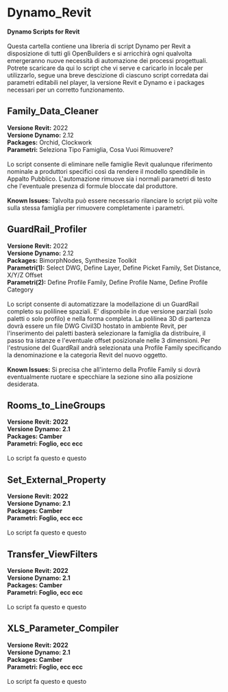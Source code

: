 # Dynamo_Revit
<B>Dynamo Scripts for Revit</B><BR/><BR/>
Questa cartella contiene una libreria di script Dynamo per Revit a disposizione di tutti gli OpenBuilders e si arricchirà ogni qualvolta emergeranno nuove necessità di automazione dei processi progettuali. Potrete scaricare da qui lo script che vi serve e caricarlo in locale per utilizzarlo, segue una breve descizione di ciascuno script corredata dai parametri editabili nel player, la versione Revit e Dynamo e i packages necessari per un corretto funzionamento.

<H2>Family_Data_Cleaner</H2>
<B>Versione Revit:</B> 2022<BR/>
<B>Versione Dynamo:</B> 2.12<BR/>
<B>Packages:</B> Orchid, Clockwork<BR/>
<B>Parametri:</B> Seleziona Tipo Famiglia, Cosa Vuoi Rimuovere?<BR/><BR/>
Lo script consente di eliminare nelle famiglie Revit qualunque riferimento nominale a produttori specifici così da rendere il modello spendibile in Appalto Pubblico. L'automazione rimuove sia i normali parametri di testo che l'eventuale presenza di formule bloccate dal produttore.<BR/><BR/>
<B>Known Issues:</B> Talvolta può essere necessario rilanciare lo script più volte sulla stessa famiglia per rimuovere completamente i parametri.<BR/>

<H2>GuardRail_Profiler</H2>
<B>Versione Revit:</B> 2022<BR/>
<B>Versione Dynamo:</B> 2.12<BR/>
<B>Packages:</B> BimorphNodes, Synthesize Toolkit<BR/>
<B>Parametri(1):</B> Select DWG, Define Layer, Define Picket Family, Set Distance, X/Y/Z Offset<BR/>
<B>Parametri(2):</B> Define Profile Family, Define Profile Name, Define Profile Category<BR/><BR/>
Lo script consente di automatizzare la modellazione di un GuardRail completo su polilinee spaziali. E' disponbile in due versione parziali (solo paletti o solo profilo) e nella forma completa. La polilinea 3D di partenza dovrà essere un file DWG Civil3D hostato in ambiente Revit, per l'inserimento dei paletti basterà selezionare la famiglia da distribuire, il passo tra istanze e l'eventuale offset posizionale nelle 3 dimensioni. Per l'estrusione del GuardRail andrà selezionata una Profile Family specificando la denominazione e la categoria Revit del nuovo oggetto.<BR/><BR/>
<B>Known Issues:</B> Si precisa che all'interno della Profile Family si dovrà eventualmente ruotare e specchiare la sezione sino alla posizione desiderata.<BR/>

<H2>Rooms_to_LineGroups</H2>
<B>Versione Revit: 2022</B><BR/>
<B>Versione Dynamo: 2.1</B><BR/>
<B>Packages: Camber</B><BR/>
<B>Parametri: Foglio, ecc ecc</B><BR/><BR/>
Lo script fa questo e questo

<H2>Set_External_Property</H2>
<B>Versione Revit: 2022</B><BR/>
<B>Versione Dynamo: 2.1</B><BR/>
<B>Packages: Camber</B><BR/>
<B>Parametri: Foglio, ecc ecc</B><BR/><BR/>
Lo script fa questo e questo

<H2>Transfer_ViewFilters</H2>
<B>Versione Revit: 2022</B><BR/>
<B>Versione Dynamo: 2.1</B><BR/>
<B>Packages: Camber</B><BR/>
<B>Parametri: Foglio, ecc ecc</B><BR/><BR/>
Lo script fa questo e questo

<H2>XLS_Parameter_Compiler</H2>
<B>Versione Revit: 2022</B><BR/>
<B>Versione Dynamo: 2.1</B><BR/>
<B>Packages: Camber</B><BR/>
<B>Parametri: Foglio, ecc ecc</B><BR/><BR/>
Lo script fa questo e questo
